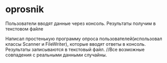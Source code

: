 # oprosnik
Пользователи вводят данные через консоль. Результаты получим в текстовом файле

Написал простенькую программу опроса пользователей(использовал классы Scanner и FileWriter), которые вводят ответы в консоль. Результаты записываются в текстовый файл.
//Все возможные совпадения с реальными данными случайны. 
